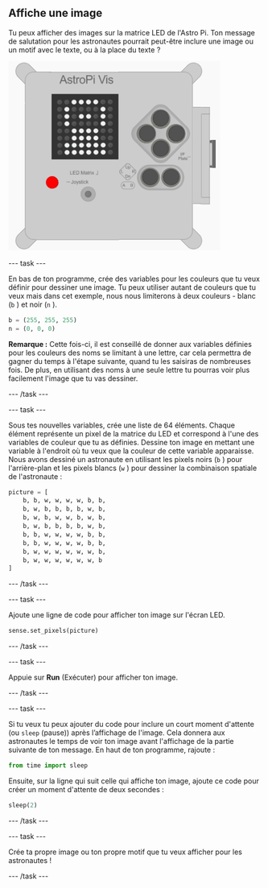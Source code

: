 ## Affiche une image

Tu peux afficher des images sur la matrice LED de l'Astro Pi. Ton message de salutation pour les astronautes pourrait peut-être inclure une image ou un motif avec le texte, ou à la place du texte ?

![Astronaute](images/astronaut-pic.png)

\--- task \---

En bas de ton programme, crée des variables pour les couleurs que tu veux définir pour dessiner une image. Tu peux utiliser autant de couleurs que tu veux mais dans cet exemple, nous nous limiterons à deux couleurs - blanc (`b` ) et noir (`n` ).

```python
b = (255, 255, 255)
n = (0, 0, 0)
```

**Remarque :** Cette fois-ci, il est conseillé de donner aux variables définies pour les couleurs des noms se limitant à une lettre, car cela permettra de gagner du temps à l'étape suivante, quand tu les saisiras de nombreuses fois. De plus, en utilisant des noms à une seule lettre tu pourras voir plus facilement l'image que tu vas dessiner.

\--- /task \---

\--- task \---

Sous tes nouvelles variables, crée une liste de 64 éléments. Chaque élément représente un pixel de la matrice du LED et correspond à l'une des variables de couleur que tu as définies. Dessine ton image en mettant une variable à l'endroit où tu veux que la couleur de cette variable apparaisse. Nous avons dessiné un astronaute en utilisant les pixels noirs (`b` ) pour l'arrière-plan et les pixels blancs (`w` ) pour dessiner la combinaison spatiale de l'astronaute :

```python
picture = [
    b, b, w, w, w, w, b, b,
    b, w, b, b, b, b, w, b,
    b, w, b, w, w, b, w, b,
    b, w, b, b, b, b, w, b,
    b, b, w, w, w, w, b, b,
    b, b, w, w, w, w, b, b,
    b, w, w, w, w, w, w, b,
    b, w, w, w, w, w, w, b
]
```

\--- /task \---

\--- task \---

Ajoute une ligne de code pour afficher ton image sur l'écran LED.

```python
sense.set_pixels(picture)
```

\--- /task \---

\--- task \---

Appuie sur **Run** (Exécuter) pour afficher ton image.

\--- /task \---

\--- task \---

Si tu veux tu peux ajouter du code pour inclure un court moment d'attente (ou `sleep` (pause)) après l’affichage de l'image. Cela donnera aux astronautes le temps de voir ton image avant l'affichage de la partie suivante de ton message. En haut de ton programme, rajoute :

```python
from time import sleep
```

Ensuite, sur la ligne qui suit celle qui affiche ton image, ajoute ce code pour créer un moment d'attente de deux secondes :

```python
sleep(2)
```

\--- /task \---

\--- task \---

Crée ta propre image ou ton propre motif que tu veux afficher pour les astronautes !

\--- /task \---